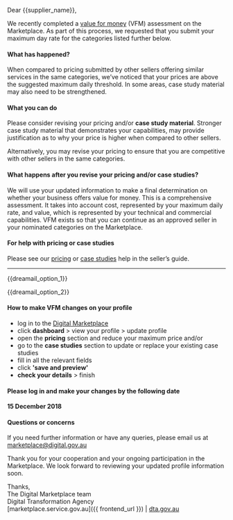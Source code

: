 Dear {{supplier_name}},

We recently completed a [value for money](https://marketplace1.zendesk.com/hc/en-gb/articles/360000054595-Seller-pricing) (VFM) assessment on the Marketplace. As part of this process, we requested that you submit your maximum day rate for the categories listed further below.
  

#### What has happened?
When compared to pricing submitted by other sellers offering similar services in the same categories, we’ve noticed that your prices are above the suggested maximum daily threshold. In some areas, case study material may also need to be strengthened.
  

#### What you can do
Please consider revising your pricing and/or **case study material**. Stronger case study material that demonstrates your capabilities, may provide justification as to why your price is higher when compared to other sellers.

Alternatively, you may revise your pricing to ensure that you are competitive with other sellers in the same categories.
  

#### What happens after you revise your pricing and/or case studies?
We will use your updated information to make a final determination on whether your business offers value for money. This is a comprehensive assessment. It takes into account cost, represented by your maximum daily rate, and value, which is represented by your technical and commercial capabilities. VFM exists so that you can continue as an approved seller in your nominated categories on the Marketplace.
  

#### For help with pricing or case studies  
  
Please see our [pricing](
https://marketplace1.zendesk.com/hc/en-gb/articles/360000054595-Seller-pricing) or [case studies](
https://marketplace1.zendesk.com/hc/en-gb/articles/115011407668-Adding-case-studies) help in the seller’s guide.  
  
---
  
{{dreamail_option_1}}
  
{{dreamail_option_2}}
  

#### How to make VFM changes on your profile
* log in to the [Digital Marketplace](https://marketplace.service.gov.au/login)
* click **dashboard** > view your profile > update profile
* open the **pricing** section and reduce your maximum price and/or
* go to the **case studies** section to update or replace your existing case studies
* fill in all the relevant fields
* click **'save and preview'**
* **check your details** > finish
  
  
#### Please log in and make your changes by the following date  
**15 December 2018**  
  
  
#### Questions or concerns
If you need further information or have any queries, please email us at [marketplace@digital.gov.au](mailto:marketplace@digital.gov.au)
  
Thank you for your cooperation and your ongoing participation in the Marketplace. We look
forward to reviewing your updated profile information soon.
  

Thanks,  
The Digital Marketplace team  
Digital Transformation Agency  
[marketplace.service.gov.au]({{ frontend_url }}) | [dta.gov.au](https://dta.gov.au)
